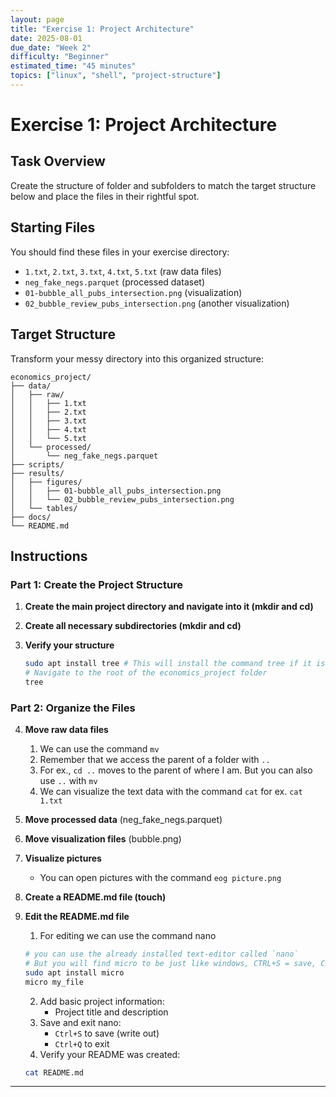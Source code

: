 ```yaml
---
layout: page
title: "Exercise 1: Project Architecture"
date: 2025-08-01
due_date: "Week 2"
difficulty: "Beginner"
estimated_time: "45 minutes"
topics: ["linux", "shell", "project-structure"]
---
```


# Exercise 1: Project Architecture


## Task Overview
Create the structure of folder and subfolders to match the target structure below and place the files in their rightful spot. 

## Starting Files
You should find these files in your exercise directory:
- `1.txt`, `2.txt`, `3.txt`, `4.txt`, `5.txt` (raw data files)
- `neg_fake_negs.parquet` (processed dataset)
- `01-bubble_all_pubs_intersection.png` (visualization)
- `02_bubble_review_pubs_intersection.png` (another visualization)

## Target Structure
Transform your messy directory into this organized structure:
```
economics_project/
├── data/
│   ├── raw/
│   │   ├── 1.txt
│   │   ├── 2.txt
│   │   ├── 3.txt
│   │   ├── 4.txt
│   │   └── 5.txt
│   └── processed/
│       └── neg_fake_negs.parquet
├── scripts/
├── results/
│   ├── figures/
│   │   ├── 01-bubble_all_pubs_intersection.png
│   │   └── 02_bubble_review_pubs_intersection.png
│   └── tables/
├── docs/
└── README.md
```

## Instructions

### Part 1: Create the Project Structure

1. **Create the main project directory and navigate into it (mkdir and cd)**

2. **Create all necessary subdirectories (mkdir and cd)**


3. **Verify your structure**
   ```bash
   sudo apt install tree # This will install the command tree if it is not already available
   # Navigate to the root of the economics_project folder
   tree 
   ```

### Part 2: Organize the Files

4. **Move raw data files**
   1. We can use the command `mv`
   2. Remember that we access the parent of a folder with `..`
   3. For ex., `cd ..` moves to the parent of where I am. But you can also use `..` with `mv`
   4. We can visualize the text data with the command `cat` for ex. `cat 1.txt`


5. **Move processed data** (neg_fake_negs.parquet)


6. **Move visualization files** (bubble.png)
7. **Visualize pictures**
   - You can open pictures with the command `eog picture.png`

8. **Create a README.md file (touch)**

9. **Edit the README.md file**
   1. For editing we can use the command nano
   
   ```bash
   # you can use the already installed text-editor called `nano`
   # But you will find micro to be just like windows, CTRL+S = save, CTRL+Q = Quit
   sudo apt install micro 
   micro my_file
   ```
   2. Add basic project information:
      - Project title and description
   3. Save and exit nano:
      - `Ctrl+S` to save (write out)
      - `Ctrl+Q` to exit
   4. Verify your README was created:
   ```bash
   cat README.md
   ```
---